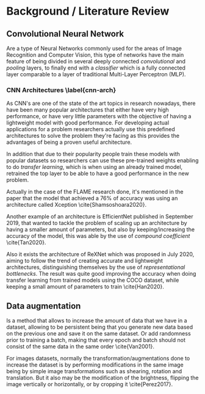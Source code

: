 # Background / Literature Review

<!-- Background information expands upon the key points stated in your introduction but is not the main focus of the paper. Sufficient background information helps your reader determine if you have a basic understanding of the research problem being investigated and promotes confidence in the overall quality of your analysis and findings. -->

<!-- Background information can also include summaries of important, relevant research studies. The key is to summarize for the reader what is known about the specific research problem before you conducted your analysis. This is accomplished with a general review of the foundational research literature (with citations) that report findings that inform your study's aims and objectives. -->

## Convolutional Neural Network

<!-- TODO: Miss citing -->

Are a type of Neural Networks commonly used for the areas of Image Recognition and Computer Vision, this type of networks have the main feature of being divided in several deeply connected _convolutional_ and _pooling_ layers, to finally end with a _classifier_ which is a fully connected layer comparable to a layer of traditional Multi-Layer Perceptron (MLP).

### CNN Architectures \label{cnn-arch}

<!-- TODO: Miss citing -->

As CNN's are one of the state of the art topics in research nowadays, there have been many popular architectures that either have very high performance, or have very little parameters with the objective of having a lightweight model with good performance. For developing actual applications for a problem researchers actually use this predefined architectures to solve the problem they're facing as this provides the advantages of being a proven useful architecture.

In addition that due to their popularity people train these models with popular datasets so researchers can use these pre-trained weights enabling to do _transfer learning_, which is when using an already trained model, retrained the top layer to be able to have a good performance in the new problem.

Actually in the case of the FLAME research done, it's mentioned in the paper that the model that achieved a 76% of accuracy was using an architecture called Xception \cite{Shamsoshoara2020}.

Another example of an architecture is EfficientNet published in September 2019, that wanted to tackle the problem of scaling up an architecture by having a smaller amount of parameters, but also by keeping/increasing the accuracy of the model, this was able by the use of _compound coefficient_ \cite{Tan2020}.

Also it exists the architecture of ReXNet which was proposed in July 2020, aiming to follow the trend of creating accurate and lightweight architectures, distinguishing themselves by the use of _representational bottlenecks_. The result was quite good improving the accuracy when doing transfer learning from trained models using the COCO dataset, while keeping a small amount of parameters to train \cite{Han2020}.


## Data augmentation

Is a method that allows to increase the amount of data that we have in a dataset, allowing to be persistent being that you generate new data based on the previous one and save it on the same dataset. Or add randomness prior to training a batch, making that every epoch and batch should not consist of the same data in the same order \cite{Van2001}.

For images datasets, normally the transformation/augmentations done to increase the dataset is by performing modifications in the same image being by simple image transformations such as shearing, rotation and translation. But it also may be the modification of the brightness, flipping the image vertically or horizontally, or by cropping it \cite{Perez2017}.
